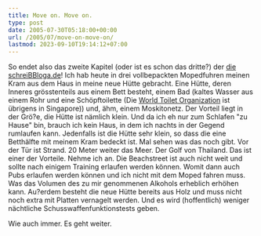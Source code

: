 ```yaml
---
title: Move on. Move on.
type: post
date: 2005-07-30T05:18:00+00:00
url: /2005/07/move-on-move-on/
lastmod: 2023-09-10T19:14:12+07:00
---
```

So endet also das zweite Kapitel (oder ist es schon das dritte?) der [die schreiBBloga.de][1]! Ich hab heute in drei vollbepackten Mopedfuhren meinen Kram aus dem Haus in meine neue Hütte gebracht. Eine Hütte, deren Inneres grösstenteils aus einem Bett besteht, einem Bad (kaltes Wasser aus einem Rohr und eine Schöpftoilette (Die [World Toilet Organization][2] ist übrigens in Singapore)) und, ähm, einem Moskitonetz. Der Vorteil liegt in der Grö?e, die Hütte ist nämlich klein. Und da ich eh nur zum Schlafen "zu Hause" bin, brauch ich kein Haus, in dem ich nachts in der Gegend rumlaufen kann. Jedenfalls ist die Hütte sehr klein, so dass die eine Betthälfte mit meinem Kram bedeckt ist. Mal sehen was das noch gibt. Vor der Tür ist Strand. 20 Meter weiter das Meer. Der Golf von Thailand. Das ist einer der Vorteile. Nehme ich an. Die Beachstreet ist auch nicht weit und sollte nach einigem Training erlaufen werden können. Womit dann auch Pubs erlaufen werden können und ich nicht mit dem Moped fahren muss. Was das Volumen des zu mir genommenen Alkohols erheblich erhöhen kann. Au?erdem besteht die neue Hütte bereits aus Holz und muss nicht noch extra mit Platten vernagelt werden. Und es wird (hoffentlich) weniger nächtliche Schusswaffenfunktionstests geben.

Wie auch immer. Es geht weiter.

 [1]: http://die.schreibbloga.de
 [2]: http://www.worldtoilet.org/
